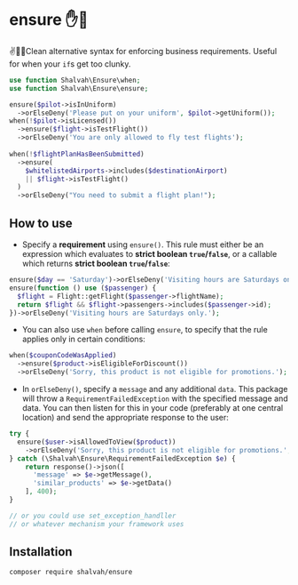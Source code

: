 # ensure ✋🛑

✌🤩🤩Clean alternative syntax for enforcing business requirements. Useful for when your `if`s get too clunky.

```php
use function Shalvah\Ensure\when;
use function Shalvah\Ensure\ensure;

ensure($pilot->isInUniform)
  ->orElseDeny('Please put on your uniform', $pilot->getUniform());
when(!$pilot->isLicensed())
  ->ensure($flight->isTestFlight())
  ->orElseDeny('You are only allowed to fly test flights');
   
when(!$flightPlanHasBeenSubmitted)
  ->ensure(
    $whitelistedAirports->includes($destinationAirport)
    || $flight->isTestFlight()
  )
  ->orElseDeny("You need to submit a flight plan!");
```

## How to use
- Specify a **requirement** using `ensure()`. This rule must either be an expression which evaluates to **strict boolean `true`/`false`**, or a callable which returns **strict boolean `true`/`false`**:

```php
ensure($day == 'Saturday')->orElseDeny('Visiting hours are Saturdays only.');
ensure(function () use ($passenger) {
  $flight = Flight::getFlight($passenger->flightName);
  return $flight && $flight->passengers->includes($passenger->id);
})->orElseDeny('Visiting hours are Saturdays only.');
```

- You can also use `when` before calling `ensure`, to specify that the rule applies only in certain conditions:

```php
when($couponCodeWasApplied)
  ->ensure($product->isEligibleForDiscount())
  ->orElseDeny('Sorry, this product is not eligible for promotions.');
```

- In `orElseDeny()`, specify a `message` and any additional `data`. This package will throw a `RequirementFailedException` with the specified message and data. You can then listen for this in your code (preferably at one central location) and send the appropriate response to the user:

```php
try {
  ensure($user->isAllowedToView($product))
    ->orElseDeny('Sorry, this product is not eligible for promotions.', $this->suggestSimilarProducts($product, $user));
} catch (\Shalvah\Ensure\RequirementFailedException $e) {
    return response()->json([
      'message' => $e->getMessage(),
      'similar_products' => $e->getData()
    ], 400);
}

// or you could use set_exception_handller 
// or whatever mechanism your framework uses
```

## Installation

```bash
composer require shalvah/ensure
```
